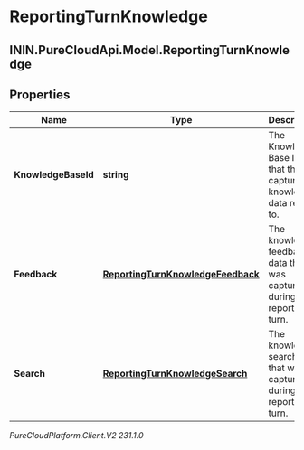 # ReportingTurnKnowledge

## ININ.PureCloudApi.Model.ReportingTurnKnowledge

## Properties

|Name | Type | Description | Notes|
|------------ | ------------- | ------------- | -------------|
| **KnowledgeBaseId** | **string** | The Knowledge Base ID that the captured knowledge data relates to. | [optional] |
| **Feedback** | [**ReportingTurnKnowledgeFeedback**](ReportingTurnKnowledgeFeedback) | The knowledge feedback data that was captured during this reporting turn. | [optional] |
| **Search** | [**ReportingTurnKnowledgeSearch**](ReportingTurnKnowledgeSearch) | The knowledge search data that was captured during this reporting turn. | [optional] |



_PureCloudPlatform.Client.V2 231.1.0_
